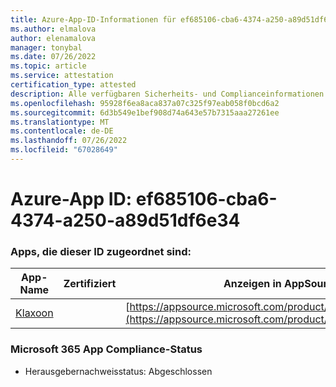 ```yaml
---
title: Azure-App-ID-Informationen für ef685106-cba6-4374-a250-a89d51df6e34
ms.author: elmalova
author: elenamalova
manager: tonybal
ms.date: 07/26/2022
ms.topic: article
ms.service: attestation
certification_type: attested
description: Alle verfügbaren Sicherheits- und Complianceinformationen für ef685106-cba6-4374-a250-a89d51df6e34.
ms.openlocfilehash: 95928f6ea8aca837a07c325f97eab058f0bcd6a2
ms.sourcegitcommit: 6d3b549e1bef908d74a643e57b7315aaa27261ee
ms.translationtype: MT
ms.contentlocale: de-DE
ms.lasthandoff: 07/26/2022
ms.locfileid: "67028649"
---
```

# <a name="azure-app-id-ef685106-cba6-4374-a250-a89d51df6e34"></a>Azure-App ID: ef685106-cba6-4374-a250-a89d51df6e34


### <a name="apps-associated-with-this-id"></a>Apps, die dieser ID zugeordnet sind:
| **App-Name** | **Zertifiziert** | **Anzeigen in AppSource** |
|--------------|---------------|-----------------------|
| [Klaxoon](../forward/WA104382058.md) |  | [https://appsource.microsoft.com/product/office/WA104382058](https://appsource.microsoft.com/product/office/WA104382058) |

### <a name="microsoft-365-app-compliance-status"></a>Microsoft 365 App Compliance-Status
- Herausgebernachweisstatus: Abgeschlossen

